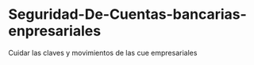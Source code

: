 # Seguridad-De-Cuentas-bancarias-enpresariales
Cuidar las claves y movimientos de las cue empresariales
